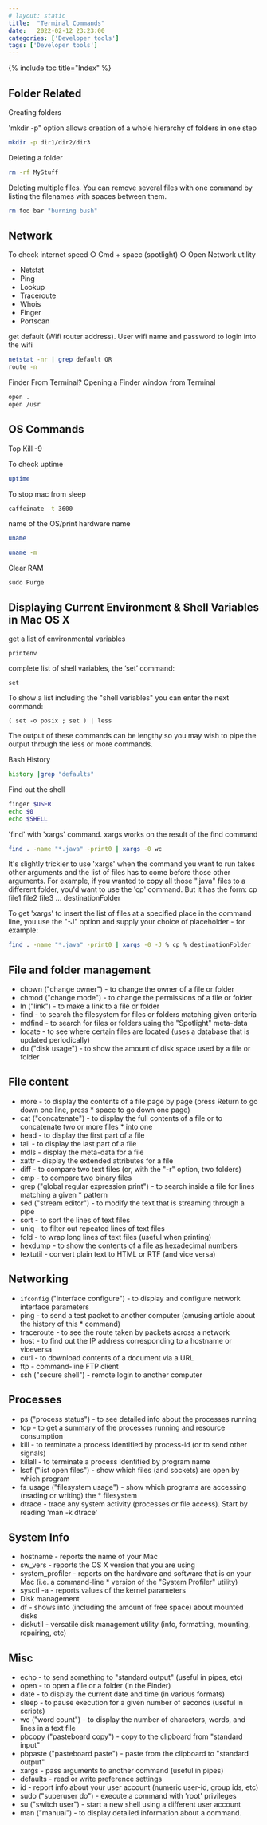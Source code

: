 ```yaml
---
# layout: static
title:  "Terminal Commands"
date:   2022-02-12 23:23:00
categories: ['Developer tools']
tags: ['Developer tools']
---
```

{% include toc title="Index" %}

## Folder Related

Creating folders

'mkdir -p" option allows creation of a whole hierarchy of folders in one step
```sh
mkdir -p dir1/dir2/dir3
```

Deleting a folder
```sh
rm -rf MyStuff
```
Deleting multiple files. You can remove several files with one command by listing the filenames with spaces between them. 
```sh
rm foo bar "burning bush"
```

## Network

To check internet speed
	○ Cmd + spaec (spotlight)
	○ Open Network utility

* Netstat
* Ping
* Lookup
* Traceroute
* Whois
* Finger
* Portscan

get default (Wifi router address). User wifi name and password to login into the wifi
```sh
netstat -nr | grep default OR 
route -n 
```

Finder From Terminal?
Opening a Finder window from Terminal
```sh
open . 
open /usr 
```

## OS Commands
Top
Kill -9

To check uptime
```sh 
uptime
```
To stop mac from sleep
```sh
caffeinate -t 3600
```

name of the OS/print hardware name

```sh
uname

uname -m
```

Clear RAM
```shell
sudo Purge
```

## Displaying Current Environment & Shell Variables in Mac OS X
get a list of environmental variables
```
printenv
```
complete list of shell variables, the ‘set’ command:
```
set 
```
To show a list including the "shell variables" you can enter the next command:
```
( set -o posix ; set ) | less
```
The output of these commands can be lengthy so you may wish to pipe the output through the less or more commands.

Bash History
```sh
history |grep "defaults"
```
Find out the shell
```sh
finger $USER
echo $0
echo $SHELL
```


'find' with 'xargs' command. xargs works on the result of the find command

```sh
find . -name "*.java" -print0 | xargs -0 wc
```

It's slightly trickier to use 'xargs' when the command you want to run takes other arguments and the list of files has to come before those other arguments. For example, if you wanted to copy all those ".java" files to a different folder, you'd want to use the 'cp' command. But it has the form:
cp file1 file2 file3 ... destinationFolder

To get 'xargs' to insert the list of files at a specified place in the command line, you use the "-J" option and supply your choice of placeholder - for example:
```sh
find . -name "*.java" -print0 | xargs -0 -J % cp % destinationFolder 
```


## File and folder management

* chown ("change owner") - to change the owner of a file or folder
* chmod ("change mode") - to change the permissions of a file or folder
* ln ("link") - to make a link to a file or folder
* find - to search the filesystem for files or folders matching given criteria
* mdfind - to search for files or folders using the "Spotlight" meta-data
* locate - to see where certain files are located (uses a database that is updated periodically)
* du ("disk usage") - to show the amount of disk space used by a file or folder

## File content
* more - to display the contents of a file page by page (press Return to go down one line, press * space to go down one page)
* cat ("concatenate") - to display the full contents of a file or to concatenate two or more files * into one
* head - to display the first part of a file
* tail - to display the last part of a file
* mdls - display the meta-data for a file
* xattr - display the extended attributes for a file
* diff - to compare two text files (or, with the "-r" option, two folders)
* cmp - to compare two binary files
* grep ("global regular expression print") - to search inside a file for lines matching a given * pattern
* sed ("stream editor") - to modify the text that is streaming through a pipe
* sort - to sort the lines of text files
* uniq - to filter out repeated lines of text files
* fold - to wrap long lines of text files (useful when printing)
* hexdump - to show the contents of a file as hexadecimal numbers
* textutil - convert plain text to HTML or RTF (and vice versa)


## Networking
* ```ifconfig``` ("interface configure") - to display and configure network interface parameters
* ping - to send a test packet to another computer (amusing article about the history of this * command)
* traceroute - to see the route taken by packets across a network
* host - to find out the IP address corresponding to a hostname or viceversa
* curl - to download contents of a document via a URL
* ftp - command-line FTP client
* ssh ("secure shell") - remote login to another computer

## Processes
* ps ("process status") - to see detailed info about the processes running
* top - to get a summary of the processes running and resource consumption
* kill - to terminate a process identified by process-id (or to send other signals)
* killall - to terminate a process identified by program name
* lsof ("list open files") - show which files (and sockets) are open by which program
* fs_usage ("filesystem usage") - show which programs are accessing (reading or writing) the * filesystem
* dtrace - trace any system activity (processes or file access). Start by reading 'man -k dtrace'

## System Info
* hostname - reports the name of your Mac
* sw_vers - reports the OS X version that you are using
* system_profiler - reports on the hardware and software that is on your Mac (i.e. a command-line * version of the "System Profiler" utility)
* sysctl -a - reports values of the kernel parameters
* Disk management
* df - shows info (including the amount of free space) about mounted disks
* diskutil - versatile disk management utility (info, formatting, mounting, repairing, etc)

## Misc
* echo - to send something to "standard output" (useful in pipes, etc)
* open - to open a file or a folder (in the Finder)
* date - to display the current date and time (in various formats)
* sleep - to pause execution for a given number of seconds (useful in scripts)
* wc ("word count") - to display the number of characters, words, and lines in a text file
* pbcopy ("pasteboard copy") - copy to the clipboard from "standard input"
* pbpaste ("pasteboard paste") - paste from the clipboard to "standard output"
* xargs - pass arguments to another command (useful in pipes)
* defaults - read or write preference settings
* id - report info about your user account (numeric user-id, group ids, etc)
* sudo ("superuser do") - execute a command with 'root' privileges
* su ("switch user") - start a new shell using a different user account
* man ("manual") - to display detailed information about a command.